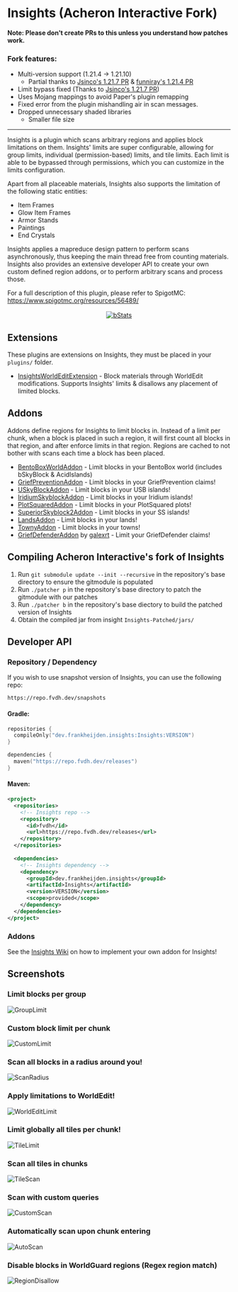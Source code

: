# Insights (Acheron Interactive Fork)
**Note: Please don't create PRs to this unless you understand how patches work.**

### Fork features:
- Multi-version support (1.21.4 -> 1.21.10)
  - Partial thanks to [Jsinco's 1.21.7 PR](https://github.com/InsightsPlugin/Insights/pull/228) & [funniray's 1.21.4 PR](https://github.com/InsightsPlugin/Insights/pull/227)
- Limit bypass fixed (Thanks to [Jsinco's 1.21.7 PR](https://github.com/InsightsPlugin/Insights/pull/228))
- Uses Mojang mappings to avoid Paper's plugin remapping
- Fixed error from the plugin mishandling air in scan messages.
- Dropped unnecessary shaded libraries
  - Smaller file size

<hr>

Insights is a plugin which scans arbitrary regions and applies block limitations on them. 
Insights' limits are super configurable, allowing for group limits, individual (permission-based) limits, and tile limits.
Each limit is able to be bypassed through permissions, which you can customize in the limits configuration.

Apart from all placeable materials, Insights also supports the limitation of the following static entities:
* Item Frames
* Glow Item Frames
* Armor Stands
* Paintings
* End Crystals

Insights applies a mapreduce design pattern to perform scans asynchronously,
thus keeping the main thread free from counting materials.
Insights also provides an extensive developer API to create your own custom defined region addons,
or to perform arbitrary scans and process those.

For a full description of this plugin, please refer to SpigotMC: https://www.spigotmc.org/resources/56489/

<div align="center" style="margin-top: 16px;">
  <a href="https://bstats.org/plugin/bukkit/Insights/7272">
    <img alt="bStats" src="https://bstats.org/signatures/bukkit/Insights.svg">
  </a>
</div>

## Extensions
These plugins are extensions on Insights, they must be placed in your `plugins/` folder.
* [InsightsWorldEditExtension](https://github.com/InsightsPlugin/InsightsWorldEditExtension) - Block materials through WorldEdit modifications.
  Supports Insights' limits & disallows any placement of limited blocks.

## Addons
Addons define regions for Insights to limit blocks in.
Instead of a limit per chunk, when a block is placed in such a region, it will first count all blocks in that region, and after enforce limits in that region.
Regions are cached to not bother with scans each time a block has been placed.
* [BentoBoxWorldAddon](https://github.com/InsightsPlugin/BentoBoxAddon/releases) - Limit blocks in your BentoBox world (includes bSkyBlock & AcidIslands)
* [GriefPreventionAddon](https://github.com/InsightsPlugin/GriefPreventionAddon/releases) - Limit blocks in your GriefPrevention claims!
* [USkyBlockAddon](https://github.com/InsightsPlugin/USkyBlockAddon/releases) - Limit blocks in your USB islands!
* [IridiumSkyblockAddon](https://github.com/InsightsPlugin/IridiumSkyblockAddon/releases) - Limit blocks in your Iridium islands!
* [PlotSquaredAddon](https://github.com/InsightsPlugin/PlotSquaredAddon/releases) - Limit blocks in your PlotSquared plots!
* [SuperiorSkyblock2Addon](https://github.com/InsightsPlugin/SuperiorSkyblock2Addon/releases) - Limit blocks in your SS islands!
* [LandsAddon](https://github.com/InsightsPlugin/LandsAddon/releases) - Limit blocks in your lands!
* [TownyAddon](https://github.com/InsightsPlugin/TownyAddon/releases) - Limit blocks in your towns!
* [GriefDefenderAddon](https://github.com/galexrt/InsightsGriefDefenderAddon/releases) by [galexrt](https://github.com/galexrt) - Limit your GriefDefender claims! 

## Compiling Acheron Interactive's fork of Insights
1. Run `git submodule update --init --recursive` in the repository's base directory to ensure the gitmodule is populated
2. Run `./patcher p` in the repository's base directory to patch the gitmodule with our patches
3. Run `./patcher b` in the repository's base diectory to build the patched version of Insights
4. Obtain the compiled jar from insight `Insights-Patched/jars/`

## Developer API
### Repository / Dependency
If you wish to use snapshot version of Insights, you can use the following repo:
```
https://repo.fvdh.dev/snapshots
```

#### Gradle:
```kotlin
repositories {
  compileOnly("dev.frankheijden.insights:Insights:VERSION")
}

dependencies {
  maven("https://repo.fvdh.dev/releases")
}
```

#### Maven:
```xml
<project>
  <repositories>
    <!-- Insights repo -->
    <repository>
      <id>fvdh</id>
      <url>https://repo.fvdh.dev/releases</url>
    </repository>
  </repositories>
  
  <dependencies>
    <!-- Insights dependency -->
    <dependency>
      <groupId>dev.frankheijden.insights</groupId>
      <artifactId>Insights</artifactId>
      <version>VERSION</version>
      <scope>provided</scope>
    </dependency>
  </dependencies>
</project>
```

### Addons
See the [Insights Wiki](https://github.com/InsightsPlugin/Insights/wiki/Addon-API) on how to implement your own addon for Insights!

## Screenshots
### Limit blocks per group
![GroupLimit](https://raw.githubusercontent.com/InsightsPlugin/Insights/refs/heads/main/screenshots/GroupLimit.png)
### Custom block limit per chunk
![CustomLimit](https://raw.githubusercontent.com/InsightsPlugin/Insights/refs/heads/main/screenshots/CustomLimit.png)
### Scan all blocks in a radius around you!
![ScanRadius](https://raw.githubusercontent.com/InsightsPlugin/Insights/refs/heads/main/screenshots/ScanRadius.png)
### Apply limitations to WorldEdit!
![WorldEditLimit](https://raw.githubusercontent.com/InsightsPlugin/Insights/refs/heads/main/screenshots/WorldEditLimit.png)
### Limit globally all tiles per chunk!
![TileLimit](https://raw.githubusercontent.com/InsightsPlugin/Insights/refs/heads/main/screenshots/TileLimit.png)
### Scan all tiles in chunks
![TileScan](https://raw.githubusercontent.com/InsightsPlugin/Insights/refs/heads/main/screenshots/TileScan.png)
### Scan with custom queries
![CustomScan](https://raw.githubusercontent.com/InsightsPlugin/Insights/refs/heads/main/screenshots/CustomScan.png)
### Automatically scan upon chunk entering
![AutoScan](https://raw.githubusercontent.com/InsightsPlugin/Insights/refs/heads/main/screenshots/AutoScan.png)
### Disable blocks in WorldGuard regions (Regex region match)
![RegionDisallow](https://raw.githubusercontent.com/InsightsPlugin/Insights/refs/heads/main/screenshots/RegionDisallow.png)
